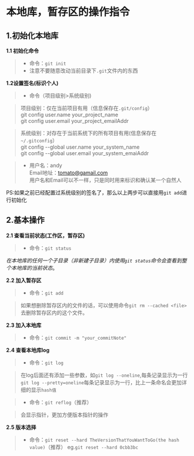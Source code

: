 本地库，暂存区的操作指令
====

1.初始化本地库
-----
**1.1 初始化命令**
> * 命令：`git init`
> * 注意不要随意改动当前目录下`.git`文件内的东西

**1.2设置签名(标识个人)**
> * 命令（项目级别>系统级别)<br>

>项目级别：仅在当前项目有用（信息保存在`.git/config`）<br>
    git config user.name your_project_name <br>
    git config user.email your_project_emailAddr <br>
    
>系统级别：对存在于当前系统下的所有项目有用(信息保存在`~/.gitconfig`）<br>
        git config --global user.name your_system_name <br>
        git config --global user.email your_system_emaiAddr <br>
        
> * 用户名：andy<br>
    Email地址：tomato@gamail.com<br>
    用户名和Email可以不一样，只是同时用来标识和确认某一个自然人<br>

PS:如果之前已经配置过系统级别的签名了，那么以上两步可以直接用`git add`进行初始化<br>

2.基本操作
-----
**2.1 查看当前状态(工作区，暂存区)**<br>
> * 命令：`git status`
    
    
*在本地库的任何一个子目录（非新建子目录）内使用`git status`命令会查看到整个本地库的当前状态*。<br>
    
**2.2 加入暂存区**<br>
> * 命令：`git add`<br>

>如果想删除暂存区内的文件的话，可以使用命令`git rm --cached <file>`去删除暂存区内的这个文件。<br>

**2.3 加入本地库**<br>
> * 命令：`git commit -m "your_commitNote"`<br>

**2.4 查看本地库log**<br>
> * 命令：`git log`<br>

>在log后面还有添加一些参数，如`git log --oneline`,每条记录显示为一行<br>
`git log --pretty=oneline`每条记录显示为一行，比上一条命名会更加详细的显示`hash值`<br>

> * 命令：`git reflog`（推荐）<br>

>会显示指针，更加方便版本指针的操作<br>

**2.5 版本选择**
> * 命令：`git reset --hard TheVersionThatYouWantToGo(the hash value)`（推荐）
eg.`git reset --hard 0cbb3bc`


